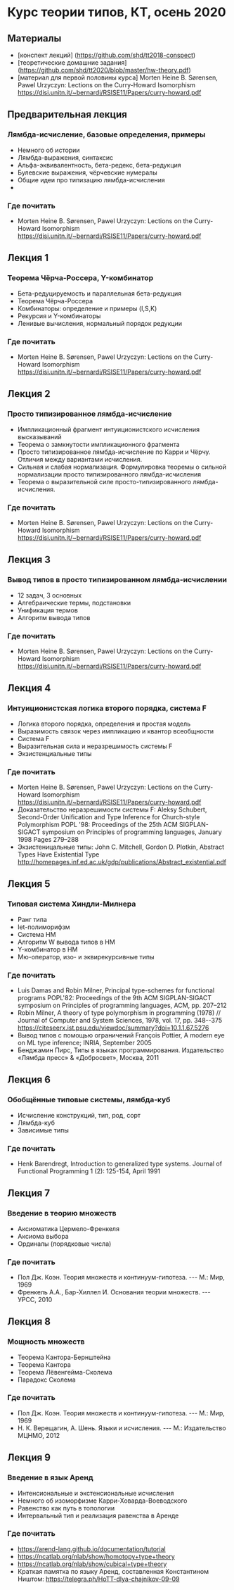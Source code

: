 Курс теории типов, КТ, осень 2020
==========================
## Материалы
+ [конспект лекций] (https://github.com/shd/tt2018-conspect)
+ [теоретические домашние задания] (https://github.com/shd/tt2020/blob/master/hw-theory.pdf)
+ [материал для первой половины курса] Morten Heine B. Sørensen, Pawel Urzyczyn: Lections on the Curry-Howard Isomorphism
https://disi.unitn.it/~bernardi/RSISE11/Papers/curry-howard.pdf

## Предварительная лекция
### Лямбда-исчисление, базовые определения, примеры
+ Немного об истории
+ Лямбда-выражения, синтаксис
+ Альфа-эквивалентность, бета-редекс, бета-редукция
+ Булевские выражения, чёрчевские нумералы
+ Общие идеи про типизацию лямбда-исчисления
+ 
### Где почитать
+ Morten Heine B. Sørensen, Pawel Urzyczyn: Lections on the Curry-Howard Isomorphism
https://disi.unitn.it/~bernardi/RSISE11/Papers/curry-howard.pdf

## Лекция 1
### Теорема Чёрча-Россера, Y-комбинатор
+ Бета-редуцируемость и параллельная бета-редукция
+ Теорема Чёрча-Россера
+ Комбинаторы: определение и примеры (I,S,K)
+ Рекурсия и Y-комбинаторы
+ Ленивые вычисления, нормальный порядок редукции
### Где почитать
+ Morten Heine B. Sørensen, Pawel Urzyczyn: Lections on the Curry-Howard Isomorphism
https://disi.unitn.it/~bernardi/RSISE11/Papers/curry-howard.pdf

## Лекция 2
### Просто типизированное лямбда-исчисление
+ Импликационный фрагмент интуиционистского исчисления высказываний
+ Теорема о замкнутости импликационного фрагмента
+ Просто типизированное лямбда-исчисление по Карри и Чёрчу. Отличия между вариантами исчисления.
+ Сильная и слабая нормализация. Формулировка теоремы о сильной нормализации просто типизированного лямбда-исчисления
+ Теорема о выразительной силе просто-типизированного лямбда-исчисления.
### Где почитать
+ Morten Heine B. Sørensen, Pawel Urzyczyn: Lections on the Curry-Howard Isomorphism
https://disi.unitn.it/~bernardi/RSISE11/Papers/curry-howard.pdf

## Лекция 3
### Вывод типов в просто типизированном лямбда-исчислении
+ 12 задач, 3 основных
+ Алгебраические термы, подстановки
+ Унификация термов
+ Алгоритм вывода типов
### Где почитать
+ Morten Heine B. Sørensen, Pawel Urzyczyn: Lections on the Curry-Howard Isomorphism
https://disi.unitn.it/~bernardi/RSISE11/Papers/curry-howard.pdf

## Лекция 4
### Интуиционистская логика второго порядка, система F
+ Логика второго порядка, определения и простая модель
+ Выразимость связок через импликацию и квантор всеобщности
+ Система F
+ Выразительная сила и неразрешимость системы F
+ Экзистенциальные типы
### Где почитать
+ Morten Heine B. Sørensen, Pawel Urzyczyn: Lections on the Curry-Howard Isomorphism
https://disi.unitn.it/~bernardi/RSISE11/Papers/curry-howard.pdf
+ Доказательство неразрешимости системы F:
Aleksy Schubert, Second-Order Unification and Type Inference for Church-style Polymorphism
POPL '98: Proceedings of the 25th ACM SIGPLAN-SIGACT symposium on Principles of programming languages, January 1998 Pages 279–288
+ Экзистеницальные типы:
John C. Mitchell, Gordon D. Plotkin, Abstract Types Have Existential Type
http://homepages.inf.ed.ac.uk/gdp/publications/Abstract_existential.pdf

## Лекция 5
### Типовая система Хиндли-Милнера
+ Ранг типа
+ let-полиморифзм
+ Система HM
+ Алгоритм W вывода типов в HM
+ Y-комбинатор в HM
+ Мю-оператор, изо- и эквирекурсивные типы
### Где почитать
+ Luis Damas and Robin Milner, Principal type-schemes for functional programs
POPL'82: Proceedings of the 9th ACM SIGPLAN-SIGACT symposium on Principles of programming languages, ACM, pp. 207–212
+ Robin Milner, A theory of type polymorphism in programming (1978) // Journal of Computer and System Sciences, 1978, vol. 17, pp. 348--375
https://citeseerx.ist.psu.edu/viewdoc/summary?doi=10.1.1.67.5276
+ Вывод типов с помощью ограничений
François Pottier, A modern eye on ML type inference; INRIA, September 2005
+ Бенджамин Пирс, Типы в языках программирования. Издательство «Лямбда пресс» & «Добросвет», Москва, 2011

## Лекция 6
### Обобщённые типовые системы, лямбда-куб
+ Исчисление конструкций, тип, род, сорт
+ Лямбда-куб
+ Зависимые типы
### Где почитать
+ Henk Barendregt, Introduction to generalized type systems.
Journal of Functional Programming 1 (2): 125-154, April 1991

## Лекция 7
### Введение в теорию множеств
+ Аксиоматика Цермело-Френкеля
+ Аксиома выбора
+ Ординалы (порядковые числа)
### Где почитать
+ Пол Дж. Коэн. Теория множеств и континуум-гипотеза. --- М.: Мир, 1969
+ Френкель А.А., Бар-Хиллел И. Основания теории множеств. --- УРСС, 2010

## Лекция 8
### Мощность множеств
+ Теорема Кантора-Бернштейна
+ Теорема Кантора
+ Теорема Лёвенгейма-Сколема
+ Парадокс Сколема
### Где почитать
+ Пол Дж. Коэн. Теория множеств и континуум-гипотеза. --- М.: Мир, 1969
+ Н. К. Верещагин, А. Шень. Языки и исчисления. --- М.: Издательство МЦНМО, 2012

## Лекция 9
### Введение в язык Аренд
+ Интенсиональные и экстенсиональные исчисления
+ Немного об изоморфизме Карри-Ховарда-Воеводского
+ Равенство как путь в топологии
+ Интервальный тип и реализация равенства в Аренде
### Где почитать
+ https://arend-lang.github.io/documentation/tutorial
+ https://ncatlab.org/nlab/show/homotopy+type+theory
+ https://ncatlab.org/nlab/show/cubical+type+theory
+ Краткая памятка по языку Аренд, составленная Константином Ништом:
https://telegra.ph/HoTT-dlya-chajnikov-09-09
